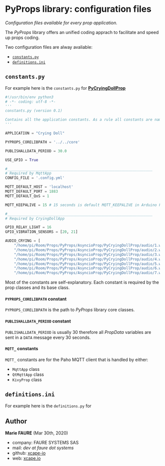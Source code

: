 ﻿# PyProps library: configuration files
*Configuration files available for every prop application.*

The *PyProps* library offers an unified coding apprach to facilitate and speed up props coding.

Two configuration files are alway avaliable:
* [`constants.py`]( #constants)
* [`definitions.ini`](#definitions)

## `constants.py`
For example here is the `constants.py` for **[PyCryingDollProp](https://github.com/xcape-io/PyProps/tree/master/AsyncioProp/PyCryingDollProp)**
```python
#!/usr/bin/env python3
# -*- coding: utf-8 -*-
'''
constants.py (version 0.1)

Contains all the application constants. As a rule all constants are named in all caps.
'''

APPLICATION = "Crying Doll"

PYPROPS_CORELIBPATH = '../../core'

PUBLISHALLDATA_PERIOD = 30.0

USE_GPIO = True

#__________________________________________________________________
# Required by MqttApp
CONFIG_FILE = '.config.yml'

MQTT_DEFAULT_HOST = 'localhost'
MQTT_DEFAULT_PORT = 1883
MQTT_DEFAULT_QoS = 1

MQTT_KEEPALIVE = 15 # 15 seconds is default MQTT_KEEPALIVE in Arduino PubSubClient.h

#__________________________________________________________________
# Required by CryingDollApp

GPIO_RELAY_LIGHT = 16
GPIO_VIBRATION_SENSORS = [20, 21]

AUDIO_CRYING = [
	"/home/pi/Room/Props/PyProps/AsyncioProp/PyCryingDollProp/audio/1.wav",
	"/home/pi/Room/Props/PyProps/AsyncioProp/PyCryingDollProp/audio/2.wav",
	"/home/pi/Room/Props/PyProps/AsyncioProp/PyCryingDollProp/audio/3.wav",
	"/home/pi/Room/Props/PyProps/AsyncioProp/PyCryingDollProp/audio/4.wav",
	"/home/pi/Room/Props/PyProps/AsyncioProp/PyCryingDollProp/audio/5.wav",
	"/home/pi/Room/Props/PyProps/AsyncioProp/PyCryingDollProp/audio/6.wav",
	"/home/pi/Room/Props/PyProps/AsyncioProp/PyCryingDollProp/audio/7.wav"]
```

Most of the constants are self-explanatory. Each constant is required by the prop classes and its base class.

#### `PYPROPS_CORELIBPATH` constant
`PYPROPS_CORELIBPATH` is the path to *PyProps* library core classes.

#### `PUBLISHALLDATA_PERIOD` constant
`PUBLISHALLDATA_PERIOD` is usually 30 therefore all *PropData* variables are sent in a `DATA` message every 30 seconds.

#### `MQTT_` constants
`MQTT_` constants are for the Paho MQTT client that is handled by either:
* `MqttApp` class
* `QtMqttApp` class
* `KivyProp` class


## `definitions.ini`
For example here is the `definitions.py` for



## Author

**Marie FAURE** (Mar 30th, 2020)
* company: FAURE SYSTEMS SAS
* mail: *dev at faure dot systems*
* github: <a href="https://github.com/xcape-io?tab=repositories" target="_blank">xcape-io</a>
* web: <a href="https://xcape.io/" target="_blank">xcape.io</a>